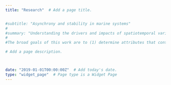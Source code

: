 ```yaml
---
title: "Research"  # Add a page title.


#subtitle: "Asynchrony and stability in marine systems"
#
#summary: "Understanding the drivers and impacts of spatiotemporal variation in species abundance on the stability and trajectories of communities is #key to understanding ecosystem resilience. Asynchrony, when temporal fluctuations among species or populations lack coherence, can be a key indicator #of ecological stability. My PhD work focuses on the drivers of asynchrony in natural ecological systems. While the "portfolio" or "insurance" effects #offered by taxonomically and environmentally diverse systems have been well established in theoretical studies and controlled experiments, applying #these concepts to natural systems that are inherently variable has been an important hurdle in understanding their utility for assessing stability and #resilience. Moreover, the majority of this work has focused on assessing asynchrony and stability among functionally similar taxa (e.g., competition #among perennial grasses) and rarely considers [a]synchrony in multi-trophic systems (e.g., predator-prey dynamics).
#
#The broad goals of this work are to (1) determine attributes that contribute to species and spatial asynchrony at multiple organizational and spatial #scales in natural systems, (2) explore variation in synchrony between competitive versus consumptive species interactions, (3) operationalize #information about the drivers of stability in natural systems for restoration and conservation practices."

# Add a page description.



date: "2019-01-01T00:00:00Z"  # Add today's date.
type: "widget_page"  # Page type is a Widget Page
---
```

